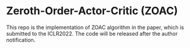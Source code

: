 # Zeroth-Order-Actor-Critic (ZOAC)

This repo is the implementation of ZOAC algorithm in the paper, which is submitted to the ICLR2022. 
The code will be released after the author notification.
